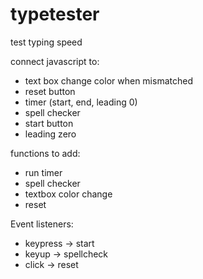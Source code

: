 # typetester
test typing speed

connect javascript to:
-  text box change color when mismatched
-  reset button
-  timer (start, end, leading 0) 
-  spell checker
-  start button
-  leading zero

functions to add:
- run timer
- spell checker
- textbox color change
- reset

Event listeners:
- keypress -> start
- keyup -> spellcheck
- click -> reset
